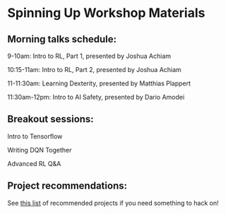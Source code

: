 # Spinning Up Workshop Materials

## Morning talks schedule:

9-10am: Intro to RL, Part 1, presented by Joshua Achiam

10:15-11am: Intro to RL, Part 2, presented by Joshua Achiam

11-11:30am: Learning Dexterity, presented by Matthias Plappert

11:30am-12pm: Intro to AI Safety, presented by Dario Amodei

## Breakout sessions:

Intro to Tensorflow

Writing DQN Together

Advanced RL Q&A


## Project recommendations:

See [this list](https://docs.google.com/document/d/1pmqV-dAFSRDVYct9m6smP702f9cUIsPYTyamPLUcQZs/edit#) of recommended projects if you need something to hack on!
